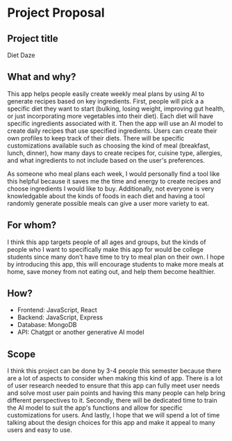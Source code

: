 # Project Proposal

## Project title
Diet Daze

## What and why?
This app helps people easily create weekly meal plans by using AI to generate recipes based on key ingredients. First, people will pick a a specific diet they want to start (bulking, losing weight, improving gut health, or just incorporating more vegetables into their diet). Each diet will have specific ingredients associated with it. Then the app will use an AI model to create daily recipes that use specified ingredients. Users can create their own profiles to keep track of their diets. There will be specific customizations available such as choosing the kind of meal (breakfast, lunch, dinner), how many days to create recipes for, cuisine type, allergies, and what ingredients to not include based on the user's preferences. 

As someone who meal plans each week, I would personally find a tool like this helpful because it saves me the time and energy to create recipes and choose ingredients I would like to buy. Additionally, not everyone is very knowledgable about the kinds of foods in each diet and having a tool randomly generate possible meals can give a user more variety to eat. 

## For whom?
I think this app targets people of all ages and groups, but the kinds of people who I want to specifically make this app for would be college students since many don't have time to try to meal plan on their own. I hope by introducing this app, this will encourage students to make more meals at home, save money from not eating out, and help them become healthier. 

## How?
- Frontend: JavaScript, React
- Backend: JavaScript, Express
- Database: MongoDB
- API: Chatgpt or another generative AI model

## Scope
I think this project can be done by 3-4 people this semester because there are a lot of aspects to consider when making this kind of app. There is a lot of user research needed to ensure that this app can fully meet user needs and solve most user pain points and having this many people can help bring different perspectives to it. Secondly, there will be dedicated time to train the AI model to suit the app's functions and allow for specific customizations for users. And lastly, I hope that we will spend a lot of time talking about the design choices for this app and make it appeal to many users and easy to use.  